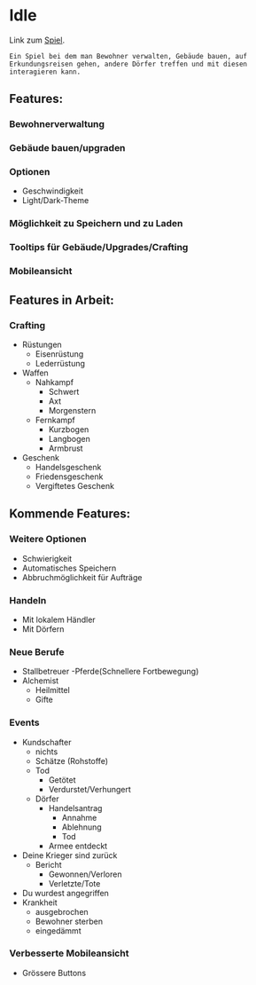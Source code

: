 # Idle
Link zum [Spiel](https://nickweyermann.github.io).

`Ein Spiel bei dem man Bewohner verwalten, Gebäude bauen, auf Erkundungsreisen gehen, andere Dörfer treffen und mit diesen interagieren kann.`

## Features:
### Bewohnerverwaltung
### Gebäude bauen/upgraden
### Optionen
- Geschwindigkeit
- Light/Dark-Theme
### Möglichkeit zu Speichern und zu Laden
### Tooltips für Gebäude/Upgrades/Crafting
### Mobileansicht

## Features in Arbeit:
### Crafting
- Rüstungen
  - Eisenrüstung
  - Lederrüstung
- Waffen
  - Nahkampf
    - Schwert
    - Axt
    - Morgenstern
  - Fernkampf
    - Kurzbogen
    - Langbogen
    - Armbrust
- Geschenk
  - Handelsgeschenk
  - Friedensgeschenk
  - Vergiftetes Geschenk

## Kommende Features:
### Weitere Optionen
- Schwierigkeit
- Automatisches Speichern
- Abbruchmöglichkeit für Aufträge
### Handeln
- Mit lokalem Händler
- Mit Dörfern
### Neue Berufe
- Stallbetreuer
  -Pferde(Schnellere Fortbewegung)
- Alchemist
  - Heilmittel
  - Gifte
### Events
- Kundschafter
  - nichts
  - Schätze (Rohstoffe)
  - Tod
    - Getötet
    - Verdurstet/Verhungert
  - Dörfer
    - Handelsantrag
      - Annahme
      - Ablehnung
      - Tod
    - Armee entdeckt
- Deine Krieger sind zurück
  - Bericht
    - Gewonnen/Verloren
    - Verletzte/Tote
- Du wurdest angegriffen
- Krankheit
  - ausgebrochen
  - Bewohner sterben
  - eingedämmt
### Verbesserte Mobileansicht
- Grössere Buttons